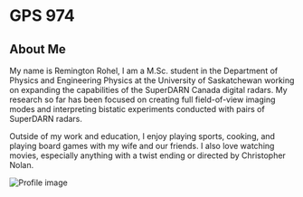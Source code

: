 # GPS 974

## About Me
My name is Remington Rohel, I am a M.Sc. student in the Department of Physics and Engineering Physics at the University 
of Saskatchewan working on expanding the capabilities of the SuperDARN Canada digital radars. My research so far has 
been focused on creating full field-of-view imaging modes and interpreting bistatic experiments conducted with pairs of 
SuperDARN radars. 

Outside of my work and education, I enjoy playing sports, cooking, and playing board games with my wife and our friends.
I also love watching movies, especially anything with a twist ending or directed by Christopher Nolan.

![Profile image](rem_headshot1.jpg)
